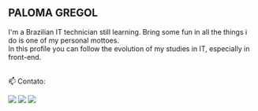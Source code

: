 <div style="margin-bottom: 10rem;">
    
##

<p align="left" width="20rem"> 

<h2>PALOMA GREGOL</h2>
    
  I'm a Brazilian IT technician still learning. Bring some fun in all the things i do is one of my personal mottoes.<br/> In this profile you can follow the evolution of my studies in IT, especially in front-end.
  </br>
  </br>

</p>

<p align="left">
  📫 Contato: 
</p>

<p align="left">
  <a target="_blank" href="https://paloma.alvarenga@proton.me" alt="Gmail">
  <img src="https://img.shields.io/badge/-Gmail-FF0000?style=flat-square&labelColor=FF0000&logo=gmail&logoColor=white&link=https://paloma.alvarenga@proton.me" /></a>

  <a target="_blank" href="https://www.linkedin.com/in/paloma-alvarenga-6b64532a5" alt="Linkedin">
  <img src="https://img.shields.io/badge/-Linkedin-0e76a8?style=flat-square&logo=Linkedin&logoColor=white&link=https://www.linkedin.com/in/paloma-alvarenga-6b64532a5" /></a>

  <a target="_blank" href="https://codepen.io/hum-hum" alt="codepen.io">
  <img src="https://img.shields.io/badge/-Codepen.io-white?style=flat-square&labelColor=white&logo=codepen&logoColor=141010&link=https://codepen.io/hum-hum"/></a>
</p>  
</div>


#  
##

<div align="center" style="width: 100vh; ">
  <img style="max-width: 23vh;  height: 25vh;"  src="https://github-readme-stats.vercel.app/api/top-langs/?username=gregol-PALOMA&count_private=true&bg_color=30,6892d5,79d1c3&title_color=fff&text_color=fff&text_size=30">
<!--   <img style="max-width: 23vh;  height: 25vh;" src="https://github-readme-stats.vercel.app/api?username=gregol-PALOMA&count_private=true&show_icons=true&bg_color=30,6892d5,79d1c3&title_color=fff&text_color=fff&include_all_commits=true&text_size=30"> -->
</div>




<!--
**gregol-PALOMA/gregol-PALOMA** is a ✨ _special_ ✨ repository because its `README.md` (this file) appears on your GitHub profile.

Here are some ideas to get you started:

- 🔭 I’m currently working on ...
- 🌱 I’m currently learning ...
- 👯 I’m looking to collaborate on ...
- 🤔 I’m looking for help with ...
- 💬 Ask me about ...
- 📫 How to reach me: ...
- 😄 Pronouns: ...
- ⚡ Fun fact: ...
-->
